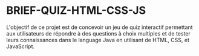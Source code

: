 # BRIEF-QUIZ-HTML-CSS-JS
L'objectif de ce projet est de concevoir un jeu de quiz interactif permettant aux utilisateurs de répondre à des questions à choix multiples et de tester leurs connaissances dans le language Java en utilisant de HTML, CSS, et JavaScript.
